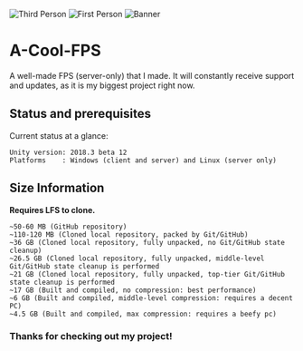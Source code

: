 ![Third Person](https://cdn.discordapp.com/attachments/482739791658614785/520803348388118530/ThirdPerson.png)
![First Person](https://cdn.discordapp.com/attachments/482739791658614785/520802740914618379/FirstPerson.png)
![Banner](https://cdn.discordapp.com/attachments/482739791658614785/520804601956663296/Banner.png)
# A-Cool-FPS
A well-made FPS (server-only) that I made. It will constantly receive support and updates, as
it is my biggest project right now.

## Status and prerequisites

Current status at a glance:
```
Unity version: 2018.3 beta 12 
Platforms    : Windows (client and server) and Linux (server only)
```

## Size Information
**Requires LFS to clone.**
```
~50-60 MB (GitHub repository)
~110-120 MB (Cloned local repository, packed by Git/GitHub)
~36 GB (Cloned local repository, fully unpacked, no Git/GitHub state cleanup)
~26.5 GB (Cloned local repository, fully unpacked, middle-level Git/GitHub state cleanup is performed
~21 GB (Cloned local repository, fully unpacked, top-tier Git/GitHub state cleanup is performed
~17 GB (Built and compiled, no compression: best performance)
~6 GB (Built and compiled, middle-level compression: requires a decent PC)
~4.5 GB (Built and compiled, max compression: requires a beefy pc)
```
### Thanks for checking out my project!
